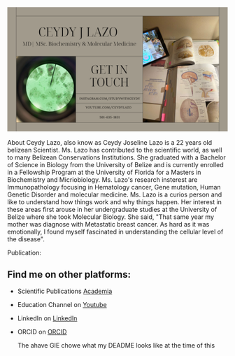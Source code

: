 

<img src="https://github.com/CeydyLazo/CeydyLazo/blob/e91ff57cf822bc6a689684296f54e782628002bb/Home%20Decoration%20Facebook%20Cover.png" alt="banner that says Ceydy Lazo - scientist, content creator and conservationist">

About
Ceydy Lazo, also know as Ceydy Joseline Lazo is a 22 years old belizean Scientist. Ms. Lazo has contributed to the scientific world, as well to many Belizean Conservations Institutions. She graduated with a Bachelor of Science in Biology from the University of Belize and is currently enrolled in a Fellowship Program at the University of Florida for a Masters in Biochemistry and Micriobiology. Ms. Lazo's research insterest are Immunopathology focusing in Hematology cancer, Gene mutation, Human Genetic Disorder and molecular medicine. Ms. Lazo is a curios person and like to understand how things work and why things happen.  Her interest in these areas first arouse in her undergraduate studies at the University of Belize where she took Molecular Biology. She said, "That same year my mother was diagnose with Metastatic breast cancer. As hard as it was emotionally, I found myself fascinated in understanding the cellular level of the disease". 

Publication:


## Find me on other platforms:
- Scientific Publications <a href="https://belize.academia.edu/CeydyLazo">Academia</a>
- Education Channel on <a href="https://www.youtube.com/channel/UC4aZiM0r8krHhBpZo4UhFng"> Youtube</a>
- LinkedIn on <a href="https://www.linkedin.com/in/ceydylazo/"> LinkedIn</a>
- ORCID on <a href="https://orcid.org/0000-0002-1266-4168"> ORCID</a>

  The ahave GIE chowe what my DEADME looks like at the time of this

